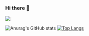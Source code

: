 ### Hi there 👋


![](https://komarev.com/ghpvc/?username=VinSyahputra&label=PROFILE+VIEWS)

![Anurag's GitHub stats](https://github-readme-stats.vercel.app/api?username=VinSyahputra&show_icons=true)            [![Top Langs](https://github-readme-stats.vercel.app/api/top-langs/?username=VinSyahputra&layout=compact)](https://github.com/anuraghazra/github-readme-stats)

